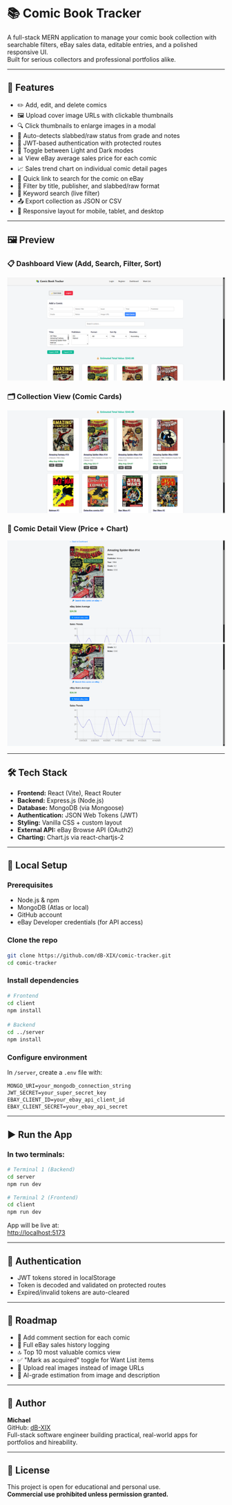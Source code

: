 # 📚 Comic Book Tracker

A full-stack MERN application to manage your comic book collection with searchable filters, eBay sales data, editable entries, and a polished responsive UI.  
Built for serious collectors and professional portfolios alike.

---

## 🚀 Features

- ✏️ Add, edit, and delete comics  
- 🖼️ Upload cover image URLs with clickable thumbnails  
- 🔍 Click thumbnails to enlarge images in a modal  
- 🧠 Auto-detects slabbed/raw status from grade and notes  
- 🔐 JWT-based authentication with protected routes  
- 🎨 Toggle between Light and Dark modes  
- 📊 View eBay average sales price for each comic  
- 📈 Sales trend chart on individual comic detail pages  
- 🔗 Quick link to search for the comic on eBay  
- 🧰 Filter by title, publisher, and slabbed/raw format  
- 🔎 Keyword search (live filter)  
- 📤 Export collection as JSON or CSV  
- 📱 Responsive layout for mobile, tablet, and desktop  

---

## 🖼️ Preview

### 📋 Dashboard View (Add, Search, Filter, Sort)
![Dashboard - Filters & Form](screenshots/dashboard1.png)

### 🗂️ Collection View (Comic Cards)
![Dashboard - Comic Cards](screenshots/dashboard2.png)

### 📘 Comic Detail View (Price + Chart)
![Comic Detail - Info & eBay](screenshots/comic-details1.png)  
![Comic Detail - Sales Chart](screenshots/comic-details2.png)

---

## 🛠️ Tech Stack

- **Frontend:** React (Vite), React Router  
- **Backend:** Express.js (Node.js)  
- **Database:** MongoDB (via Mongoose)  
- **Authentication:** JSON Web Tokens (JWT)  
- **Styling:** Vanilla CSS + custom layout  
- **External API:** eBay Browse API (OAuth2)  
- **Charting:** Chart.js via react-chartjs-2  

---

## 🧪 Local Setup

### Prerequisites

- Node.js & npm  
- MongoDB (Atlas or local)  
- GitHub account  
- eBay Developer credentials (for API access)  

### Clone the repo

```bash
git clone https://github.com/dB-XIX/comic-tracker.git
cd comic-tracker
```

### Install dependencies

```bash
# Frontend
cd client
npm install

# Backend
cd ../server
npm install
```

### Configure environment

In `/server`, create a `.env` file with:

```env
MONGO_URI=your_mongodb_connection_string
JWT_SECRET=your_super_secret_key
EBAY_CLIENT_ID=your_ebay_api_client_id
EBAY_CLIENT_SECRET=your_ebay_api_secret
```

---

## ▶️ Run the App

### In two terminals:

```bash
# Terminal 1 (Backend)
cd server
npm run dev
```

```bash
# Terminal 2 (Frontend)
cd client
npm run dev
```

App will be live at:  
[http://localhost:5173](http://localhost:5173)

---

## 🔐 Authentication

- JWT tokens stored in localStorage  
- Token is decoded and validated on protected routes  
- Expired/invalid tokens are auto-cleared  

---

## 🧭 Roadmap

- 💬 Add comment section for each comic  
- 🧾 Full eBay sales history logging  
- 🔝 Top 10 most valuable comics view  
- ✅ "Mark as acquired" toggle for Want List items  
- 📂 Upload real images instead of image URLs  
- 🧠 AI-grade estimation from image and description  

---

## 👤 Author

**Michael**  
GitHub: [dB-XIX](https://github.com/dB-XIX)  
Full-stack software engineer building practical, real-world apps for portfolios and hireability.

---

## 📄 License

This project is open for educational and personal use.  
**Commercial use prohibited unless permission granted.**
